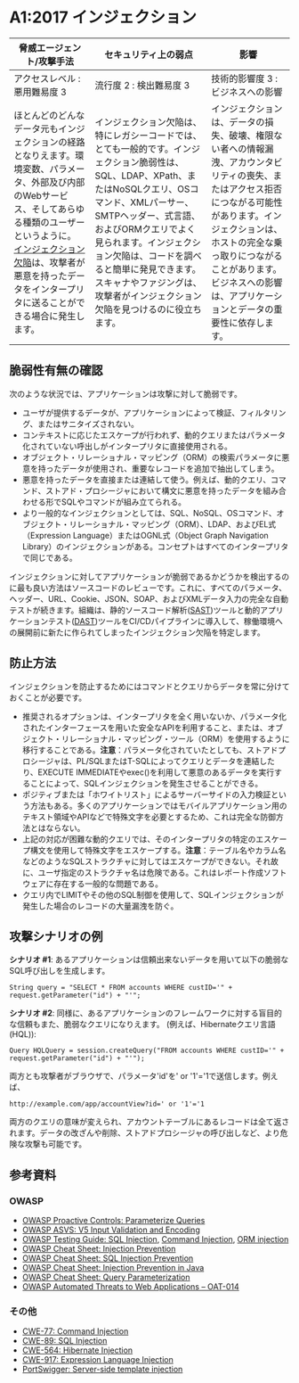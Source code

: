 # A1:2017 インジェクション

| 脅威エージェント/攻撃手法 | セキュリティ上の弱点           | 影響               |
| -- | -- | -- |
| アクセスレベル : 悪用難易度 3 | 流行度 2 : 検出難易度 3 | 技術的影響度 3 : ビジネスへの影響 |
| ほとんどのどんなデータ元もインジェクションの経路となりえます。環境変数、パラメータ、外部及び内部のWebサービス、そしてあらゆる種類のユーザーというように。 [インジェクション欠陥](https://www.owasp.org/index.php/Injection_Flaws)は、攻撃者が悪意を持ったデータをインタープリタに送ることができる場合に発生します。 | インジェクション欠陥は、特にレガシーコードでは、とても一般的です。インジェクション脆弱性は、SQL、LDAP、XPath、またはNoSQLクエリ、OSコマンド、XMLパーサー、SMTPヘッダー、式言語、およびORMクエリでよく見られます。インジェクション欠陥は、コードを調べると簡単に発見できます。スキャナやファジングは、攻撃者がインジェクション欠陥を見つけるのに役立ちます。 |インジェクションは、データの損失、破壊、権限ない者への情報漏洩、アカウンタビリティの喪失、またはアクセス拒否につながる可能性があります。インジェクションは、ホストの完全な乗っ取りにつながることがあります。ビジネスへの影響は、アプリケーションとデータの重要性に依存します。|


## 脆弱性有無の確認

次のような状況では、アプリケーションは攻撃に対して脆弱です。

* ユーザが提供するデータが、アプリケーションによって検証、フィルタリング、またはサニタイズされない。
* コンテキストに応じたエスケープが行われず、動的クエリまたはパラメータ化されていない呼出しがインタープリタに直接使用される。  
* オブジェクト・リレーショナル・マッピング（ORM）の検索パラメータに悪意を持ったデータが使用され、重要なレコードを追加で抽出してしまう。
* 悪意を持ったデータを直接または連結して使う。例えば、動的クエリ、コマンド、ストアド・プロシージャにおいて構文に悪意を持ったデータを組み合わせる形でSQLやコマンドが組み立てられる。
* より一般的なインジェクションとしては、SQL、NoSQL、OSコマンド、オブジェクト・リレーショナル・マッピング（ORM）、LDAP、およびEL式（Expression Language）またはOGNL式（Object Graph Navigation Library）のインジェクションがある。コンセプトはすべてのインタープリタで同じである。

インジェクションに対してアプリケーションが脆弱であるかどうかを検出するのに最も良い方法はソースコードのレビューです。これに、すべてのパラメータ、ヘッダー、URL、Cookie、JSON、SOAP、およびXMLデータ入力の完全な自動テストが続きます。組織は、静的ソースコード解析([SAST](https://www.owasp.org/index.php/Source_Code_Analysis_Tools))ツールと動的アプリケーションテスト([DAST](https://www.owasp.org/index.php/Category:Vulnerability_Scanning_Tools))ツールをCI/CDパイプラインに導入して、稼働環境への展開前に新たに作られてしまったインジェクション欠陥を特定します。

## 防止方法

インジェクションを防止するためにはコマンドとクエリからデータを常に分けておくことが必要です。

* 推奨されるオプションは、インタープリタを全く用いないか、パラメータ化されたインターフェースを用いた安全なAPIを利用すること、または、オブジェクト・リレーショナル・マッピング・ツール（ORM）を使用するように移行することである。**注意**：パラメータ化されていたとしても、ストアドプロシージャは、PL/SQLまたはT-SQLによってクエリとデータを連結したり、EXECUTE IMMEDIATEやexec()を利用して悪意のあるデータを実行することによって、SQLインジェクションを発生させることができる。
* ポジティブまたは「ホワイトリスト」によるサーバーサイドの入力検証という方法もある。多くのアプリケーションではモバイルアプリケーション用のテキスト領域やAPIなどで特殊文字を必要とするため、これは完全な防御方法とはならない。
* 上記の対応が困難な動的クエリでは、そのインタープリタの特定のエスケープ構文を使用して特殊文字をエスケープする。**注意**：テーブル名やカラム名などのようなSQLストラクチャに対してはエスケープができない。それ故に、ユーザ指定のストラクチャ名は危険である。これはレポート作成ソフトウェアに存在する一般的な問題である。
* クエリ内でLIMITやその他のSQL制御を使用して、SQLインジェクションが発生した場合のレコードの大量漏洩を防ぐ。

## 攻撃シナリオの例

**シナリオ #1**: あるアプリケーションは信頼出来ないデータを用いて以下の脆弱なSQL呼び出しを生成します。

`String query = "SELECT * FROM accounts WHERE custID='" + request.getParameter("id") + "'";`

**シナリオ #2**: 同様に、あるアプリケーションのフレームワークに対する盲目的な信頼もまた、脆弱なクエリになりえます。 (例えば、Hibernateクエリ言語(HQL)):

`Query HQLQuery = session.createQuery("FROM accounts WHERE custID='" + request.getParameter("id") + "'");`

両方とも攻撃者がブラウザで、パラメータ'id'を' or '1'='1で送信します。例えば、

`http://example.com/app/accountView?id=' or '1'='1`

両方のクエリの意味が変えられ、アカウントテーブルにあるレコードは全て返されます。データの改ざんや削除、ストアドプロシージャの呼び出しなど、より危険な攻撃も可能です。

## 参考資料

### OWASP

* [OWASP Proactive Controls: Parameterize Queries](https://www.owasp.org/index.php/OWASP_Proactive_Controls#2:_Parameterize_Queries)
* [OWASP ASVS: V5 Input Validation and Encoding](https://www.owasp.org/index.php/ASVS_V5_Input_validation_and_output_encoding)
* [OWASP Testing Guide: SQL Injection](https://www.owasp.org/index.php/Testing_for_SQL_Injection_(OTG-INPVAL-005)), [Command Injection](https://www.owasp.org/index.php/Testing_for_Command_Injection_(OTG-INPVAL-013)), [ORM injection](https://www.owasp.org/index.php/Testing_for_ORM_Injection_(OTG-INPVAL-007))
* [OWASP Cheat Sheet: Injection Prevention](https://www.owasp.org/index.php/Injection_Prevention_Cheat_Sheet)
* [OWASP Cheat Sheet: SQL Injection Prevention](https://www.owasp.org/index.php/SQL_Injection_Prevention_Cheat_Sheet)
* [OWASP Cheat Sheet: Injection Prevention in Java](https://www.owasp.org/index.php/Injection_Prevention_Cheat_Sheet_in_Java)
* [OWASP Cheat Sheet: Query Parameterization](https://www.owasp.org/index.php/Query_Parameterization_Cheat_Sheet)
* [OWASP Automated Threats to Web Applications – OAT-014](https://www.owasp.org/index.php/OWASP_Automated_Threats_to_Web_Applications)

### その他

* [CWE-77: Command Injection](https://cwe.mitre.org/data/definitions/77.html)
* [CWE-89: SQL Injection](https://cwe.mitre.org/data/definitions/89.html)
* [CWE-564: Hibernate Injection](https://cwe.mitre.org/data/definitions/564.html)
* [CWE-917: Expression Language Injection](https://cwe.mitre.org/data/definitions/917.html)
* [PortSwigger: Server-side template injection](https://portswigger.net/kb/issues/00101080_serversidetemplateinjection)
